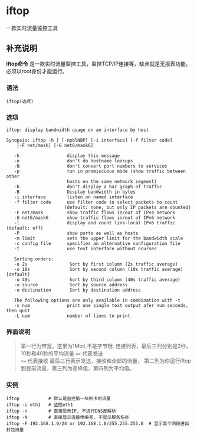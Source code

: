 iftop
===

一款实时流量监控工具

## 补充说明

**iftop命令** 是一款实时流量监控工具，监控TCP/IP连接等，缺点就是无报表功能。必须以root身份才能运行。

###  语法

```shell
iftop(选项)
```

###  选项

```shell
iftop: display bandwidth usage on an interface by host

Synopsis: iftop -h | [-npblNBP] [-i interface] [-f filter code]
    [-F net/mask] [-G net6/mask6]

   -h                  display this message
   -n                  don't do hostname lookups
   -N                  don't convert port numbers to services
   -p                  run in promiscuous mode (show traffic between other
                       hosts on the same network segment)
   -b                  don't display a bar graph of traffic
   -B                  Display bandwidth in bytes
   -i interface        listen on named interface
   -f filter code      use filter code to select packets to count
                      (default: none, but only IP packets are counted)
   -F net/mask         show traffic flows in/out of IPv4 network
   -G net6/mask6       show traffic flows in/out of IPv6 network
   -l                  display and count link-local IPv6 traffic (default: off)
   -P                  show ports as well as hosts
   -m limit            sets the upper limit for the bandwidth scale
   -c config file      specifies an alternative configuration file
   -t                  use text interface without ncurses
   
   Sorting orders:
   -o 2s                Sort by first column (2s traffic average)
   -o 10s               Sort by second column (10s traffic average) [default]
   -o 40s               Sort by third column (40s traffic average)
   -o source            Sort by source address
   -o destination       Sort by destination address
   
   The following options are only available in combination with -t
   -s num              print one single text output afer num seconds, then quit
   -L num              number of lines to print
```

### 界面说明

> 第一行为带宽，这里为1Mbit,不是字节哦.
> 连接列表，最后三列分别是2秒，10秒和40秒的平均流量
> `=>` 代表发送  
> `<=` 代表接收
> 最后三行表示发送，接收和全部的流量，
> 第二列为你运行iftop到目前流量，第三列为高峰值，第四列为平均值。

###  实例

```shell
iftop           # 默认是监控第一块网卡的流量
iftop -i eth1   # 监控eth1
iftop -n        # 直接显示IP, 不进行DNS反解析
iftop -N        # 直接显示连接埠编号, 不显示服务名称
iftop -F 192.168.1.0/24 or 192.168.1.0/255.255.255.0  # 显示某个网段进出封包流量
```


<!-- Linux命令行搜索引擎：https://jaywcjlove.github.io/linux-command/ -->
